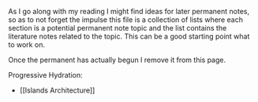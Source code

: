 As I go along with my reading I might find ideas for later permanent notes, so as to not forget the impulse this file is a collection of lists where each section is a potential permanent note topic and the list contains the literature notes related to the topic. This can be a good starting point what to work on.

Once the permanent has actually begun I remove it from this page.

Progressive Hydration:
- [[Islands Architecture]]